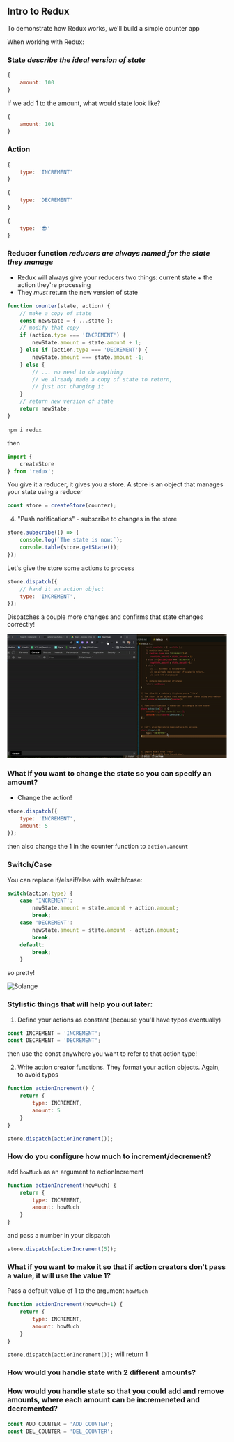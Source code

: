 ## Intro to Redux

To demonstrate how Redux works, we'll build a simple counter app

When working with Redux:
### State *describe the ideal version of state*

```javascript
{
    amount: 100
}
```

If we  add 1 to the amount, what would state look like?

```javascript
{
    amount: 101
}
```

### Action 

```javascript
{
    type: 'INCREMENT'
}
```

```javascript
{
    type: 'DECREMENT'
}
```

```javascript
{
    type: '😎'
}
```


### Reducer function *reducers are always named for the state they manage*
- Redux will always give your reducers two things: current state + the action they're processing
- They *must* return the new version of state 

```javascript
function counter(state, action) {
    // make a copy of state 
    const newState = { ...state };
    // modify that copy 
    if (action.type === 'INCREMENT') {
        newState.amount = state.amount + 1;
    } else if (action.type === 'DECREMENT') {
        newState.amount === state.amount -1;
    } else {
        // ... no need to do anything 
        // we already made a copy of state to return, 
        // just not changing it 
    }
    // return new version of state 
    return newState;
}
```

```npm i redux```

then 

```javascript 
import {
    createStore
} from 'redux';
```


You give it a reducer, it gives you a store. A store is an object that manages your state using a reducer 

```javascript 
const store = createStore(counter); 
```
4. "Push notifications" - subscribe to changes in the store 
```javascript
store.subscribe(() => {
    console.log(`The state is now:`);
    console.table(store.getState());
}); 
```

Let's give the store some actions to process 

```javascript
store.dispatch({
    // hand it an action object
    type: 'INCREMENT', 
});
```

Dispatches a couple more changes and confirms that state changes correctly!

![DEMO](Kapture-2020-02-11-at-17.13.43.gif)



### What if you want to change the state so you can specify an amount?
- Change the action! 

```javascript
store.dispatch({
    type: 'INCREMENT', 
    amount: 5
});
```

then also change the 1 in the counter function to ```action.amount```


### Switch/Case

You can replace if/elseif/else with switch/case:

```javascript
switch(action.type) {
    case 'INCREMENT':
        newState.amount = state.amount + action.amount;
        break;
    case 'DECREMENT':
        newState.amount = state.amount - action.amount;
        break;
    default:
        break;
    }
```

so pretty! 

![Solange](https://media.giphy.com/media/B7TfF28mxa6Ri/giphy.gif)


### Stylistic things that will help you out later:

1. Define your actions as constant (because you'll have typos eventually)

```javascript
const INCREMENT = 'INCREMENT';
const DECREMENT = 'DECREMENT';
```

then use the const anywhere you want to refer to that action type!

2. Write action creator functions. They format your action objects. Again, to avoid typos 

```javascript 
function actionIncrement() {
    return {
        type: INCREMENT, 
        amount: 5
    }
}
```

```javascript
store.dispatch(actionIncrement());
```

### How do you configure how much to increment/decrement?

add ```howMuch``` as an argument to actionIncrement

```javascript
function actionIncrement(howMuch) {
    return {
        type: INCREMENT, 
        amount: howMuch
    }
}
```
and pass a number in your dispatch 

```javascript
store.dispatch(actionIncrement(5));
```


### What if you want to make it so that if action creators don't pass a value, it will use the value 1?

Pass a default value of 1 to the argument ```howMuch```

```javascript
function actionIncrement(howMuch=1) {
    return {
        type: INCREMENT, 
        amount: howMuch
    }
}
```

```store.dispatch(actionIncrement());```
will return 1 




### How would you handle state with 2 different amounts?

### How would you handle state so that you could add and remove amounts, where each amount can be incremeneted and decremented?

```javascript 
const ADD_COUNTER = 'ADD_COUNTER';
const DEL_COUNTER = 'DEL_COUNTER';
```






